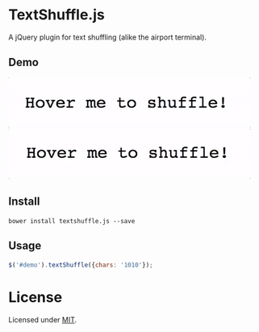 TextShuffle.js
==============
A jQuery plugin for text shuffling (alike the airport terminal).

Demo
----
![Demo 1](https://github.com/alexprut/TextShuffle.js/raw/master/examples/demo-randombynary.gif)
![Demo 2](https://github.com/alexprut/TextShuffle.js/raw/master/examples/demo-randomchars.gif)

Install
-------
```
bower install textshuffle.js --save
```

Usage
-----
```javascript
$('#demo').textShuffle({chars: '1010'});
```

License
=======
Licensed under [MIT](https://github.com/alexprut/TextShuffle.js/blob/master/LICENSE).
